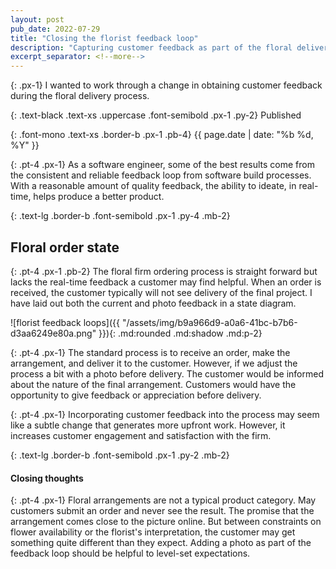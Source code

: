 ```yaml
---
layout: post
pub_date: 2022-07-29
title: "Closing the florist feedback loop"
description: "Capturing customer feedback as part of the floral delivery process."
excerpt_separator: <!--more-->
---
```


{: .px-1}
I wanted to work through a change in obtaining customer feedback during the floral delivery process.
<!--more-->

{: .text-black .text-xs .uppercase .font-semibold .px-1 .py-2}
Published

{: .font-mono .text-xs .border-b .px-1 .pb-4}
{{ page.date | date: "%b %d, %Y" }}

{: .pt-4 .px-1}
As a software engineer, some of the best results come from the consistent and reliable feedback loop from software build processes. With a reasonable amount of quality feedback, the ability to ideate, in real-time, helps produce a better product.

{: .text-lg .border-b .font-semibold .px-1 .py-4 .mb-2}
## Floral order state

{: .pt-4 .px-1 .pb-2}
The floral firm ordering process is straight forward but lacks the real-time feedback a customer may find helpful. When an order is received, the customer typically will not see delivery of the final project. I have laid out both the current and photo feedback in a state diagram.

![florist feedback loops]({{ "/assets/img/b9a966d9-a0a6-41bc-b7b6-d3aa6249e80a.png" }}){: .md:rounded .md:shadow .md:p-2}

{: .pt-4 .px-1}
The standard process is to receive an order, make the arrangement, and deliver it to the customer. However, if we adjust the process a bit with a photo before delivery. The customer would be informed about the nature of the final arrangement. Customers would have the opportunity to give feedback or appreciation before delivery.

{: .pt-4 .px-1}
Incorporating customer feedback into the process may seem like a subtle change that generates more upfront work. However, it increases customer engagement and satisfaction with the firm.

{: .text-lg .border-b .font-semibold .px-1 .py-2 .mb-2}
#### Closing thoughts

{: .pt-4 .px-1}
Floral arrangements are not a typical product category. May customers submit an order and never see the result. The promise that the arrangement comes close to the picture online. But between constraints on flower availability or the florist's interpretation, the customer may get something quite different than they expect. Adding a photo as part of the feedback loop should be helpful to level-set expectations.